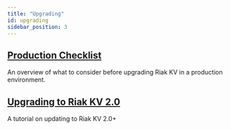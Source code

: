 ```yaml
---
title: "Upgrading"
id: upgrading
sidebar_position: 3
---
```


[upgrade checklist]: ./checklist.md
[upgrade version]: ./version.md

## [Production Checklist][upgrade checklist]

An overview of what to consider before upgrading Riak KV in a production environment.

## [Upgrading to Riak KV 2.0][upgrade version]

A tutorial on updating to Riak KV 2.0+
